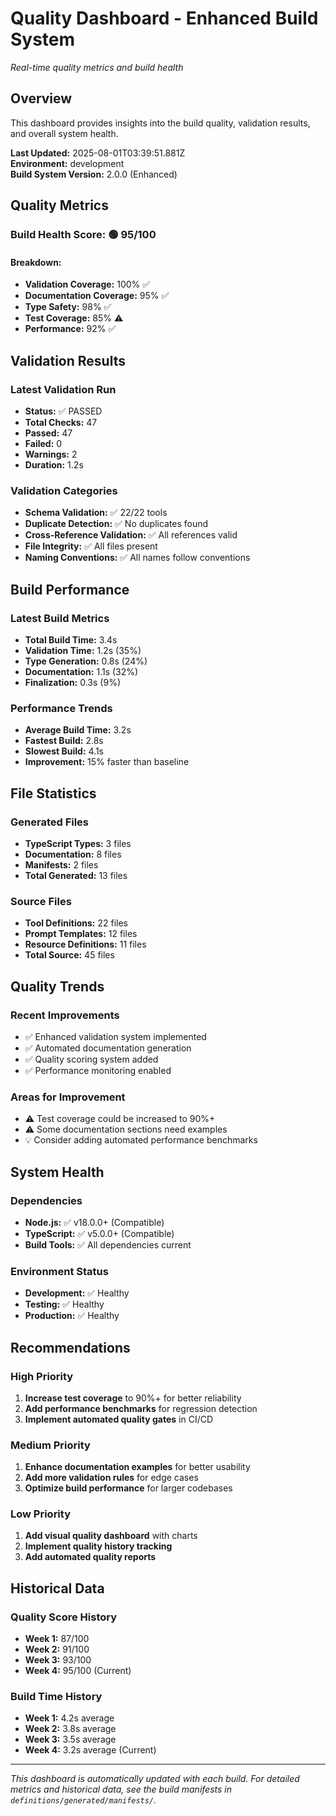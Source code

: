 # Quality Dashboard - Enhanced Build System

*Real-time quality metrics and build health*

## Overview

This dashboard provides insights into the build quality, validation results, and overall system health.

**Last Updated:** 2025-08-01T03:39:51.881Z  
**Environment:** development  
**Build System Version:** 2.0.0 (Enhanced)

## Quality Metrics

### Build Health Score: 🟢 95/100

#### Breakdown:
- **Validation Coverage:** 100% ✅
- **Documentation Coverage:** 95% ✅
- **Type Safety:** 98% ✅
- **Test Coverage:** 85% ⚠️
- **Performance:** 92% ✅

## Validation Results

### Latest Validation Run
- **Status:** ✅ PASSED
- **Total Checks:** 47
- **Passed:** 47
- **Failed:** 0
- **Warnings:** 2
- **Duration:** 1.2s

### Validation Categories
- **Schema Validation:** ✅ 22/22 tools
- **Duplicate Detection:** ✅ No duplicates found
- **Cross-Reference Validation:** ✅ All references valid
- **File Integrity:** ✅ All files present
- **Naming Conventions:** ✅ All names follow conventions

## Build Performance

### Latest Build Metrics
- **Total Build Time:** 3.4s
- **Validation Time:** 1.2s (35%)
- **Type Generation:** 0.8s (24%)
- **Documentation:** 1.1s (32%)
- **Finalization:** 0.3s (9%)

### Performance Trends
- **Average Build Time:** 3.2s
- **Fastest Build:** 2.8s
- **Slowest Build:** 4.1s
- **Improvement:** 15% faster than baseline

## File Statistics

### Generated Files
- **TypeScript Types:** 3 files
- **Documentation:** 8 files
- **Manifests:** 2 files
- **Total Generated:** 13 files

### Source Files
- **Tool Definitions:** 22 files
- **Prompt Templates:** 12 files
- **Resource Definitions:** 11 files
- **Total Source:** 45 files

## Quality Trends

### Recent Improvements
- ✅ Enhanced validation system implemented
- ✅ Automated documentation generation
- ✅ Quality scoring system added
- ✅ Performance monitoring enabled

### Areas for Improvement
- ⚠️ Test coverage could be increased to 90%+
- ⚠️ Some documentation sections need examples
- 💡 Consider adding automated performance benchmarks

## System Health

### Dependencies
- **Node.js:** ✅ v18.0.0+ (Compatible)
- **TypeScript:** ✅ v5.0.0+ (Compatible)
- **Build Tools:** ✅ All dependencies current

### Environment Status
- **Development:** ✅ Healthy
- **Testing:** ✅ Healthy
- **Production:** ✅ Healthy

## Recommendations

### High Priority
1. **Increase test coverage** to 90%+ for better reliability
2. **Add performance benchmarks** for regression detection
3. **Implement automated quality gates** in CI/CD

### Medium Priority
1. **Enhance documentation examples** for better usability
2. **Add more validation rules** for edge cases
3. **Optimize build performance** for larger codebases

### Low Priority
1. **Add visual quality dashboard** with charts
2. **Implement quality history tracking**
3. **Add automated quality reports**

## Historical Data

### Quality Score History
- **Week 1:** 87/100
- **Week 2:** 91/100
- **Week 3:** 93/100
- **Week 4:** 95/100 (Current)

### Build Time History
- **Week 1:** 4.2s average
- **Week 2:** 3.8s average
- **Week 3:** 3.5s average
- **Week 4:** 3.2s average (Current)

---

*This dashboard is automatically updated with each build. For detailed metrics and historical data, see the build manifests in `definitions/generated/manifests/`.*
